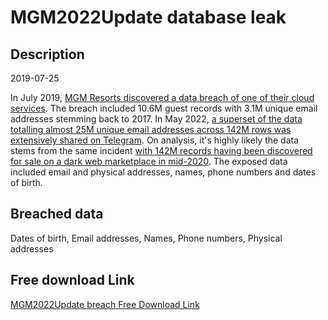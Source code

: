 # MGM2022Update database leak

## Description

2019-07-25

In July 2019, <a href="https://www.zdnet.com/article/exclusive-details-of-10-6-million-of-mgm-hotel-guests-posted-on-a-hacking-forum/" target="_blank" rel="noopener">MGM Resorts discovered a data breach of one of their cloud services</a>. The breach included 10.6M guest records with 3.1M unique email addresses stemming back to 2017. In May 2022, <a href="https://www.vpnmentor.com/blog/mgm-leaked-on-telegram/" target="_blank" rel="noopener">a superset of the data totalling almost 25M unique email addresses across 142M rows was extensively shared on Telegram</a>. On analysis, it's highly likely the data stems from the same incident <a href="https://www.zdnet.com/article/a-hacker-is-selling-details-of-142-million-mgm-hotel-guests-on-the-dark-web/" target="_blank" rel="noopener">with 142M records having been discovered for sale on a dark web marketplace in mid-2020</a>. The exposed data included email and physical addresses, names, phone numbers and dates of birth.

## Breached data

Dates of birth, Email addresses, Names, Phone numbers, Physical addresses

## Free download Link

[MGM2022Update breach Free Download Link](https://link-to.net/1229997/234.85699397667625/dynamic/?r=aHR0cHM6Ly93d3cubWVkaWFmaXJlLmNvbS92aWV3LzdweElpSTVFQUpKbGZkay9tZ21yZXNvcnRzLmNvbS9maWxl)